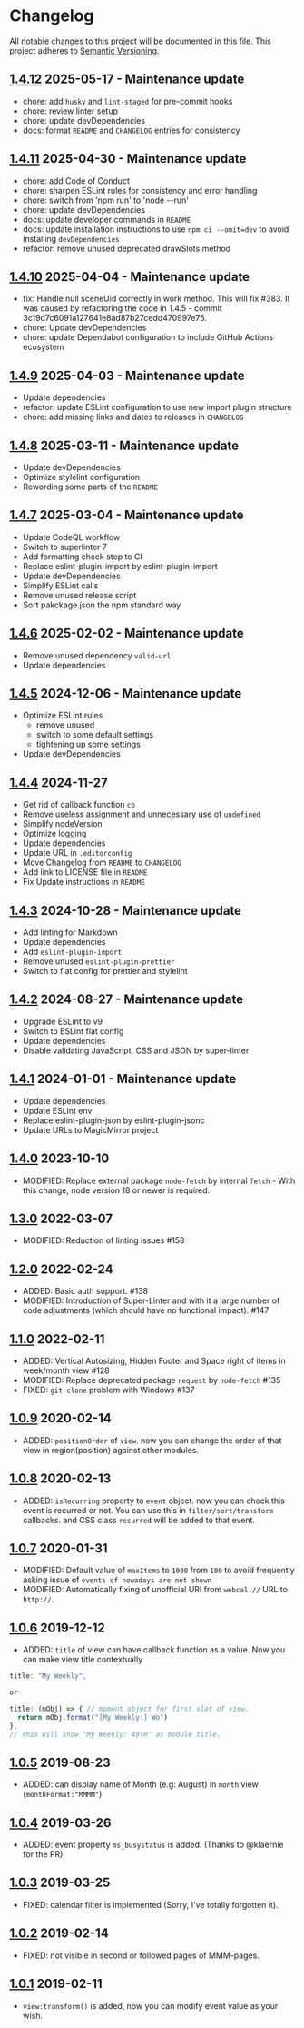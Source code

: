 # Changelog

All notable changes to this project will be documented in this file.
This project adheres to [Semantic Versioning](https://semver.org/).

## [1.4.12](https://github.com/MMM-CalendarExt2/MMM-CalendarExt2/compare/v1.4.11...v1.4.12) 2025-05-17 - Maintenance update

- chore: add `husky` and `lint-staged` for pre-commit hooks
- chore: review linter setup
- chore: update devDependencies
- docs: format `README` and `CHANGELOG` entries for consistency

## [1.4.11](https://github.com/MMM-CalendarExt2/MMM-CalendarExt2/compare/v1.4.10...v1.4.11) 2025-04-30 - Maintenance update

- chore: add Code of Conduct
- chore: sharpen ESLint rules for consistency and error handling
- chore: switch from 'npm run' to 'node --run'
- chore: update devDependencies
- docs: update developer commands in `README`
- docs: update installation instructions to use `npm ci --omit=dev` to avoid installing `devDependencies`
- refactor: remove unused deprecated drawSlots method

## [1.4.10](https://github.com/MMM-CalendarExt2/MMM-CalendarExt2/compare/v1.4.9...v1.4.10) 2025-04-04 - Maintenance update

- fix: Handle null sceneUid correctly in work method. This will fix #383. It was caused by refactoring the code in 1.4.5 - commit 3c19d7c6091a127641e8ad87b27cedd470997e75.
- chore: Update devDependencies
- chore: update Dependabot configuration to include GitHub Actions ecosystem

## [1.4.9](https://github.com/MMM-CalendarExt2/MMM-CalendarExt2/compare/v1.4.8...v1.4.9) 2025-04-03 - Maintenance update

- Update dependencies
- refactor: update ESLint configuration to use new import plugin structure
- chore: add missing links and dates to releases in `CHANGELOG`

## [1.4.8](https://github.com/MMM-CalendarExt2/MMM-CalendarExt2/compare/v1.4.7...v1.4.8) 2025-03-11 - Maintenance update

- Update devDependencies
- Optimize stylelint configuration
- Rewording some parts of the `README`

## [1.4.7](https://github.com/MMM-CalendarExt2/MMM-CalendarExt2/compare/v1.4.6...v1.4.7) 2025-03-04 - Maintenance update

- Update CodeQL workflow
- Switch to superlinter 7
- Add formatting check step to CI
- Replace eslint-plugin-import by eslint-plugin-import
- Update devDependencies
- Simplify ESLint calls
- Remove unused release script
- Sort pakckage.json the npm standard way

## [1.4.6](https://github.com/MMM-CalendarExt2/MMM-CalendarExt2/compare/v1.4.5...v1.4.6) 2025-02-02 - Maintenance update

- Remove unused dependency `valid-url`
- Update dependencies

## [1.4.5](https://github.com/MMM-CalendarExt2/MMM-CalendarExt2/compare/v1.4.4...v1.4.5) 2024-12-06 - Maintenance update

- Optimize ESLint rules
  - remove unused
  - switch to some default settings
  - tightening up some settings
- Update devDependencies

## [1.4.4](https://github.com/MMM-CalendarExt2/MMM-CalendarExt2/compare/v1.4.3...v1.4.4) 2024-11-27

- Get rid of callback function `cb`
- Remove useless assignment and unnecessary use of `undefined`
- Simplify nodeVersion
- Optimize logging
- Update dependencies
- Update URL in `.editorconfig`
- Move Changelog from `README` to `CHANGELOG`
- Add link to LICENSE file in `README`
- Fix Update instructions in `README`

## [1.4.3](https://github.com/MMM-CalendarExt2/MMM-CalendarExt2/compare/v1.4.2...v1.4.3) 2024-10-28 - Maintenance update

- Add linting for Markdown
- Update dependencies
- Add `eslint-plugin-import`
- Remove unused `eslint-plugin-prettier`
- Switch to flat config for prettier and stylelint

## [1.4.2](https://github.com/MMM-CalendarExt2/MMM-CalendarExt2/compare/v1.4.1...v1.4.2) 2024-08-27 - Maintenance update

- Upgrade ESLint to v9
- Switch to ESLint flat config
- Update dependencies
- Disable validating JavaScript, CSS and JSON by super-linter

## [1.4.1](https://github.com/MMM-CalendarExt2/MMM-CalendarExt2/compare/v1.4.0...v1.4.1) 2024-01-01 - Maintenance update

- Update dependencies
- Update ESLint env
- Replace eslint-plugin-json by eslint-plugin-jsonc
- Update URLs to MagicMirror project

## [1.4.0](https://github.com/MMM-CalendarExt2/MMM-CalendarExt2/compare/v1.3.0...v1.4.0) 2023-10-10

- MODIFIED: Replace external package `node-fetch` by internal `fetch` - With this change, node version 18 or newer is required.

## [1.3.0](https://github.com/MMM-CalendarExt2/MMM-CalendarExt2/compare/v1.2.0...v1.3.0) 2022-03-07

- MODIFIED: Reduction of linting issues #158

## [1.2.0](https://github.com/MMM-CalendarExt2/MMM-CalendarExt2/compare/v1.1.0...v1.2.0) 2022-02-24

- ADDED: Basic auth support. #138
- MODIFIED: Introduction of Super-Linter and with it a large number of code adjustments (which should have no functional impact). #147

## [1.1.0](https://github.com/MMM-CalendarExt2/MMM-CalendarExt2/compare/v1.0.9...v1.1.0) 2022-02-11

- ADDED: Vertical Autosizing, Hidden Footer and Space right of items in week/month view #128
- MODIFIED: Replace deprecated package `request` by `node-fetch` #135
- FIXED: `git clone` problem with Windows #137

## [1.0.9](https://github.com/MMM-CalendarExt2/MMM-CalendarExt2/compare/v1.0.8...v1.0.9) 2020-02-14

- ADDED: `positionOrder` of `view`. now you can change the order of that view in region(position) against other modules.

## [1.0.8](https://github.com/MMM-CalendarExt2/MMM-CalendarExt2/compare/v1.0.7...v1.0.8) 2020-02-13

- ADDED: `isRecurring` property to `event` object. now you can check this event is recurred or not. You can use this in `filter/sort/transform` callbacks. and CSS class `recurred` will be added to that event.

## [1.0.7](https://github.com/MMM-CalendarExt2/MMM-CalendarExt2/compare/v1.0.6...v1.0.7) 2020-01-31

- MODIFIED: Default value of `maxItems` to `1000` from `100` to avoid frequently asking issue of `events of nowadays are not shown`
- MODIFIED: Automatically fixing of unofficial URI from `webcal://` URL to `http://`.

## [1.0.6](https://github.com/MMM-CalendarExt2/MMM-CalendarExt2/compare/v1.0.5...v1.0.6) 2019-12-12

- ADDED: `title` of view can have callback function as a value. Now you can make view title contextually

```js
title: "My Weekly",

or

title: (mObj) => { // moment object for first slot of view.
  return mObj.format("[My Weekly:] Wo")
},
// This will show "My Weekly: 49TH" as module title.
```

## [1.0.5](https://github.com/MMM-CalendarExt2/MMM-CalendarExt2/compare/v1.0.4...v1.0.5) 2019-08-23

- ADDED: can display name of Month (e.g: August) in `month` view (`monthFormat:"MMMM"`)

## [1.0.4](https://github.com/MMM-CalendarExt2/MMM-CalendarExt2/compare/v1.0.3...v1.0.4) 2019-03-26

- ADDED: event property `ms_busystatus` is added. (Thanks to @klaernie for the PR)

## [1.0.3](https://github.com/MMM-CalendarExt2/MMM-CalendarExt2/compare/v1.0.2...v1.0.3) 2019-03-25

- FIXED: calendar filter is implemented (Sorry, I've totally forgotten it).

## [1.0.2](https://github.com/MMM-CalendarExt2/MMM-CalendarExt2/compare/v1.0.1...v1.0.2) 2019-02-14

- FIXED: not visible in second or followed pages of MMM-pages.

## [1.0.1](https://github.com/MMM-CalendarExt2/MMM-CalendarExt2/compare/v1.0.0...v1.0.1) 2019-02-11

- `view:transform()` is added, now you can modify event value as your wish.
